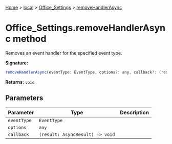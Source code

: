 [Home](./index) &gt; [local](local.md) &gt; [Office\_Settings](local.office_settings.md) &gt; [removeHandlerAsync](local.office_settings.removehandlerasync.md)

# Office\_Settings.removeHandlerAsync method

Removes an event handler for the specified event type.

**Signature:**
```javascript
removeHandlerAsync(eventType: EventType, options?: any, callback?: (result: AsyncResult) => void): void;
```
**Returns:** `void`

## Parameters

|  Parameter | Type | Description |
|  --- | --- | --- |
|  `eventType` | `EventType` |  |
|  `options` | `any` |  |
|  `callback` | `(result: AsyncResult) => void` |  |

